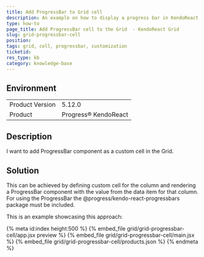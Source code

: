```yaml
---
title: Add ProgressBar to Grid cell
description: An example on how to display a progress bar in KendoReact Grid cell
type: how-to
page_title: Add ProgressBar cell to the Grid  - KendoReact Grid
slug: grid-progressbar-cell
position:
tags: grid, cell, progressbar, customization
ticketid: 
res_type: kb
category: knowledge-base
---
```


## Environment
<table>
	<tbody>
		<tr>
			<td>Product Version</td>
			<td>5.12.0</td>
		</tr>
		<tr>
			<td>Product</td>
			<td>Progress® KendoReact</td>
		</tr>
	</tbody>
</table>

## Description
I want to add ProgressBar component as a custom cell in the Grid.

## Solution
This can be achieved by defining custom cell for the column and rendering a ProgressBar component with the value from the data item for that column. For using the ProgressBar the @progress/kendo-react-progressbars package must be included.

This is an example showcasing this approach:

{% meta id:index height:500 %}
{% embed_file grid/grid-progressbar-cell/app.jsx preview %}
{% embed_file grid/grid-progressbar-cell/main.jsx %}
{% embed_file grid/grid-progressbar-cell/products.json %}
{% endmeta %}